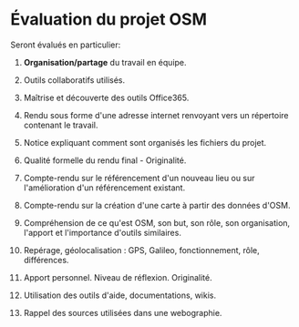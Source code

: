 # Évaluation du projet OSM

Seront évalués en particulier: 

1. **Organisation/partage** du travail en équipe.

2. Outils collaboratifs utilisés.

3. Maîtrise et découverte des outils Office365.

4. Rendu sous forme d'une adresse internet renvoyant vers un répertoire
   contenant le travail.
   
5. Notice expliquant comment sont organisés les fichiers du projet.

6. Qualité formelle du rendu final - Originalité.

7. Compte-rendu  sur le  référencement d'un nouveau  lieu ou  sur l'amélioration
   d'un référencement existant.
   
8. Compte-rendu sur la création d'une carte à partir des données d'OSM.

9. Compréhension de ce qu'est OSM, son but, son rôle, son organisation, l'apport
   et l'importance d'outils similaires.
   
10. Repérage, géolocalisation : GPS, Galileo, fonctionnement, rôle, différences.
   
11. Apport personnel. Niveau de réflexion. Originalité. 

12. Utilisation des outils d'aide, documentations, wikis.

13. Rappel des sources utilisées dans une webographie.


